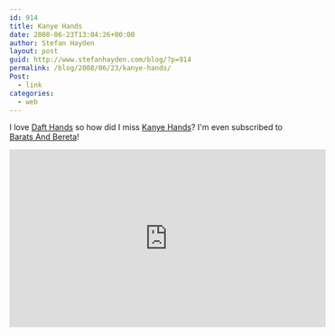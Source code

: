 ```yaml
---
id: 914
title: Kanye Hands
date: 2008-06-23T13:04:26+00:00
author: Stefan Hayden
layout: post
guid: http://www.stefanhayden.com/blog/?p=914
permalink: /blog/2008/06/23/kanye-hands/
Post:
  - link
categories:
  - web
---
```

I love <a href="https://www.youtube.com/watch?v=K2cYWfq--Nw">Daft Hands</a> so how did I miss <a href="https://www.youtube.com/watch?v=VpBDqtUEWcM">Kanye Hands</a>? I'm even subscribed to <a href="https://www.youtube.com/user/BaratsAndBereta">Barats And Bereta</a>!

<iframe width="560" height="315" src="https://www.youtube.com/embed/VpBDqtUEWcM&hl=en" title="YouTube video player" frameborder="0" allow="accelerometer; autoplay; clipboard-write; encrypted-media; gyroscope; picture-in-picture" allowfullscreen></iframe>